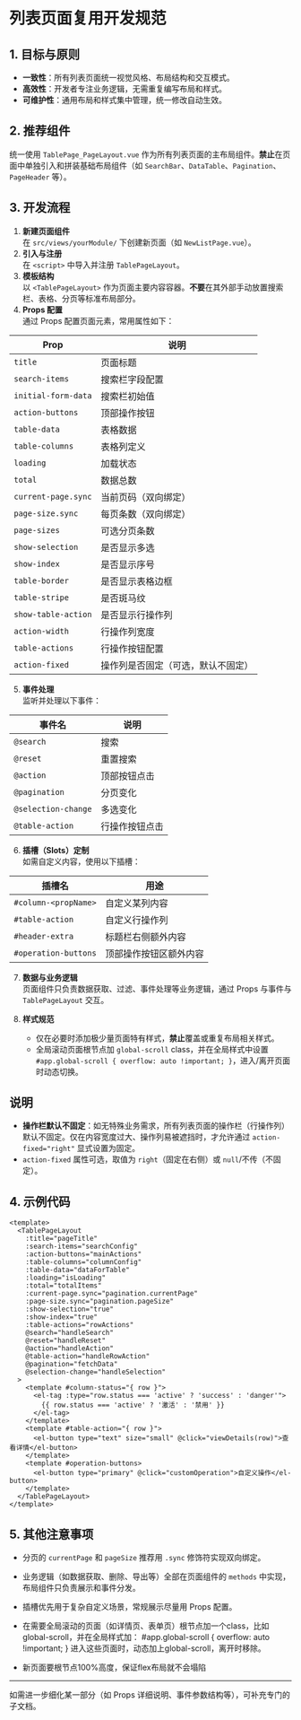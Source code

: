 # 列表页面复用开发规范

## 1. 目标与原则
- **一致性**：所有列表页面统一视觉风格、布局结构和交互模式。
- **高效性**：开发者专注业务逻辑，无需重复编写布局和样式。
- **可维护性**：通用布局和样式集中管理，统一修改自动生效。

## 2. 推荐组件
统一使用 `TablePage_PageLayout.vue` 作为所有列表页面的主布局组件。**禁止**在页面中单独引入和拼装基础布局组件（如 `SearchBar`、`DataTable`、`Pagination`、`PageHeader` 等）。

## 3. 开发流程
1. **新建页面组件**  
   在 `src/views/yourModule/` 下创建新页面（如 `NewListPage.vue`）。
2. **引入与注册**  
   在 `<script>` 中导入并注册 `TablePageLayout`。
3. **模板结构**  
   以 `<TablePageLayout>` 作为页面主要内容容器。**不要**在其外部手动放置搜索栏、表格、分页等标准布局部分。
4. **Props 配置**  
   通过 Props 配置页面元素，常用属性如下：

| Prop                | 说明                   |
|---------------------|------------------------|
| `title`             | 页面标题               |
| `search-items`      | 搜索栏字段配置         |
| `initial-form-data` | 搜索栏初始值           |
| `action-buttons`    | 顶部操作按钮           |
| `table-data`        | 表格数据               |
| `table-columns`     | 表格列定义             |
| `loading`           | 加载状态               |
| `total`             | 数据总数               |
| `current-page.sync` | 当前页码（双向绑定）   |
| `page-size.sync`    | 每页条数（双向绑定）   |
| `page-sizes`        | 可选分页条数           |
| `show-selection`    | 是否显示多选           |
| `show-index`        | 是否显示序号           |
| `table-border`      | 是否显示表格边框       |
| `table-stripe`      | 是否斑马纹             |
| `show-table-action` | 是否显示行操作列       |
| `action-width`      | 行操作列宽度           |
| `table-actions`     | 行操作按钮配置         |
| `action-fixed`      | 操作列是否固定（可选，默认不固定） |

5. **事件处理**  
   监听并处理以下事件：

| 事件名              | 说明                   |
|---------------------|------------------------|
| `@search`           | 搜索                   |
| `@reset`            | 重置搜索               |
| `@action`           | 顶部按钮点击           |
| `@pagination`       | 分页变化               |
| `@selection-change` | 多选变化               |
| `@table-action`     | 行操作按钮点击         |

6. **插槽（Slots）定制**  
   如需自定义内容，使用以下插槽：

| 插槽名                  | 用途                         |
|-------------------------|------------------------------|
| `#column-<propName>`    | 自定义某列内容               |
| `#table-action`         | 自定义行操作列               |
| `#header-extra`         | 标题栏右侧额外内容           |
| `#operation-buttons`    | 顶部操作按钮区额外内容       |

7. **数据与业务逻辑**  
   页面组件只负责数据获取、过滤、事件处理等业务逻辑，通过 Props 与事件与 `TablePageLayout` 交互。

8. **样式规范**  
   - 仅在必要时添加极少量页面特有样式，**禁止**覆盖或重复布局相关样式。
   - 全局滚动页面根节点加 `global-scroll` class，并在全局样式中设置 `#app.global-scroll { overflow: auto !important; }`，进入/离开页面时动态切换。

## 说明
- **操作栏默认不固定**：如无特殊业务需求，所有列表页面的操作栏（行操作列）默认不固定。仅在内容宽度过大、操作列易被遮挡时，才允许通过 `action-fixed="right"` 显式设置为固定。
- `action-fixed` 属性可选，取值为 `right`（固定在右侧）或 `null`/不传（不固定）。

## 4. 示例代码

```vue
<template>
  <TablePageLayout
    :title="pageTitle"
    :search-items="searchConfig"
    :action-buttons="mainActions"
    :table-columns="columnConfig"
    :table-data="dataForTable"
    :loading="isLoading"
    :total="totalItems"
    :current-page.sync="pagination.currentPage"
    :page-size.sync="pagination.pageSize"
    :show-selection="true"
    :show-index="true"
    :table-actions="rowActions"
    @search="handleSearch"
    @reset="handleReset"
    @action="handleAction"
    @table-action="handleRowAction"
    @pagination="fetchData"
    @selection-change="handleSelection"
  >
    <template #column-status="{ row }">
      <el-tag :type="row.status === 'active' ? 'success' : 'danger'">
        {{ row.status === 'active' ? '激活' : '禁用' }}
      </el-tag>
    </template>
    <template #table-action="{ row }">
      <el-button type="text" size="small" @click="viewDetails(row)">查看详情</el-button>
    </template>
    <template #operation-buttons>
      <el-button type="primary" @click="customOperation">自定义操作</el-button>
    </template>
  </TablePageLayout>
</template>
```

## 5. 其他注意事项
- 分页的 `currentPage` 和 `pageSize` 推荐用 `.sync` 修饰符实现双向绑定。
- 业务逻辑（如数据获取、删除、导出等）全部在页面组件的 `methods` 中实现，布局组件只负责展示和事件分发。
- 插槽优先用于复杂自定义场景，常规展示尽量用 Props 配置。
-  在需要全局滚动的页面（如详情页、表单页）根节点加一个class，比如global-scroll，并在全局样式加：
#app.global-scroll {
  overflow: auto !important;
}
进入这些页面时，动态加上global-scroll，离开时移除。


- 新页面要根节点100%高度，保证flex布局就不会塌陷

---

如需进一步细化某一部分（如 Props 详细说明、事件参数结构等），可补充专门的子文档。